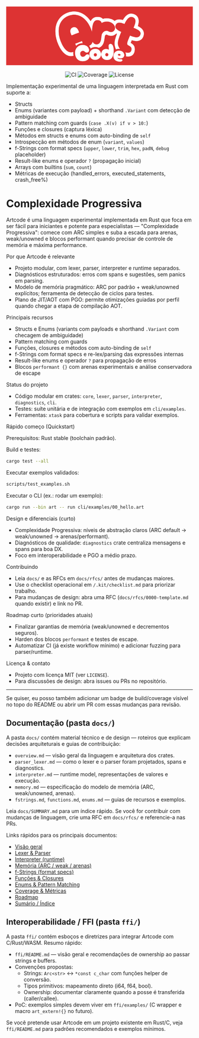 ![Banner](/banner.png)
<p align="center">
	<img alt="CI" src="https://github.com/kitsuneislife/artcode/actions/workflows/ci.yml/badge.svg" />
	<img alt="Coverage" src="https://img.shields.io/badge/Coverage-27BB3D.svg" />
	<img alt="License" src="https://img.shields.io/badge/license-MIT-blue.svg" />
</p>

Implementação experimental de uma linguagem interpretada em Rust com suporte a:

- Structs
- Enums (variantes com payload) + shorthand `.Variant` com detecção de ambiguidade
- Pattern matching com guards (`case .X(v) if v > 10:`)
- Funções e closures (captura léxica)
- Métodos em structs e enums com auto-binding de `self`
- Introspecção em métodos de enum (`variant`, `values`)
- f-Strings com format specs (`upper`, `lower`, `trim`, `hex`, `padN`, `debug` placeholder)
- Result-like enums e operador `?` (propagação inicial)
- Arrays com builtins (`sum`, `count`)
- Métricas de execução (handled_errors, executed_statements, crash_free%)

# Complexidade Progressiva

Artcode é uma linguagem experimental implementada em Rust que foca em ser
fácil para iniciantes e potente para especialistas — "Complexidade Progressiva":
comece com ARC simples e suba a escada para arenas, weak/unowned e blocos
performant quando precisar de controle de memória e máxima performance.

Por que Artcode é relevante
- Projeto modular, com lexer, parser, interpreter e runtime separados.
- Diagnósticos estruturados: erros com spans e sugestões, sem panics em parsing.
- Modelo de memória pragmático: ARC por padrão + weak/unowned explícitos;
	ferramenta de detecção de ciclos para testes.
- Plano de JIT/AOT com PGO: permite otimizações guiadas por perfil quando
	chegar a etapa de compilação AOT.

Principais recursos
- Structs e Enums (variants com payloads e shorthand `.Variant` com checagem de ambiguidade)
- Pattern matching com guards
- Funções, closures e métodos com auto-binding de `self`
- f-Strings com format specs e re-lex/parsing das expressões internas
- Result-like enums e operador `?` para propagação de erros
- Blocos `performant {}` com arenas experimentais e análise conservadora de escape

Status do projeto
- Código modular em crates: `core`, `lexer`, `parser`, `interpreter`, `diagnostics`, `cli`.
- Testes: suíte unitária e de integração com exemplos em `cli/examples`.
- Ferramentas: `xtask` para cobertura e scripts para validar exemplos.

Rápido começo (Quickstart)

Prerequisitos: Rust stable (toolchain padrão).

Build e testes:
```bash
cargo test --all
```

Executar exemplos validados:
```bash
scripts/test_examples.sh
```

Executar o CLI (ex.: rodar um exemplo):
```bash
cargo run --bin art -- run cli/examples/00_hello.art
```

Design e diferenciais (curto)
- Complexidade Progressiva: níveis de abstração claros (ARC default → weak/unowned → arenas/performant).
- Diagnósticos de qualidade: `diagnostics` crate centraliza mensagens e spans para boa DX.
- Foco em interoperabilidade e PGO a médio prazo.

Contribuindo
- Leia `docs/` e as RFCs em `docs/rfcs/` antes de mudanças maiores.
- Use o checklist operacional em `/.kit/checklist.md` para priorizar trabalho.
- Para mudanças de design: abra uma RFC (`docs/rfcs/0000-template.md` quando existir) e link no PR.

Roadmap curto (prioridades atuais)
- Finalizar garantias de memória (weak/unowned e decrementos seguros).
- Harden dos blocos `performant` e testes de escape.
- Automatizar CI (já existe workflow mínimo) e adicionar fuzzing para parser/runtime.

Licença & contato
- Projeto com licença MIT (ver `LICENSE`).
- Para discussões de design: abra issues ou PRs no repositório.

---

Se quiser, eu posso também adicionar um badge de build/coverage visível no topo do README
ou abrir um PR com essas mudanças para revisão.

## Documentação (pasta `docs/`)

A pasta `docs/` contém material técnico e de design — roteiros que explicam decisões
arquiteturais e guias de contribuição:

- `overview.md` — visão geral da linguagem e arquitetura dos crates.
- `parser_lexer.md` — como o lexer e o parser foram projetados, spans e diagnostics.
- `interpreter.md` — runtime model, representações de valores e execução.
- `memory.md` — especificação do modelo de memória (ARC, weak/unowned, arenas).
- `fstrings.md`, `functions.md`, `enums.md` — guias de recursos e exemplos.

Leia `docs/SUMMARY.md` para um índice rápido. Se você for contribuir com mudanças de linguagem,
crie uma RFC em `docs/rfcs/` e referencie-a nas PRs.

Links rápidos para os principais documentos:

- [Visão geral](docs/overview.md)
- [Lexer & Parser](docs/parser_lexer.md)
- [Interpreter (runtime)](docs/interpreter.md)
- [Memória (ARC / weak / arenas)](docs/memory.md)
- [f-Strings (format specs)](docs/fstrings.md)
- [Funções & Closures](docs/functions.md)
- [Enums & Pattern Matching](docs/enums.md)
- [Coverage & Métricas](docs/coverage.md)
- [Roadmap](docs/roadmap.md)
- [Sumário / Índice](docs/SUMMARY.md)

## Interoperabilidade / FFI (pasta `ffi/`)

A pasta `ffi/` contém esboços e diretrizes para integrar Artcode com C/Rust/WASM.
Resumo rápido:

- `ffi/README.md` — visão geral e recomendações de ownership ao passar strings e buffers.
- Convenções propostas:
	- Strings: `Arc<str>` ↔︎ `*const c_char` com funções helper de conversão.
	- Tipos primitivos: mapeamento direto (i64, f64, bool).
	- Ownership: documentar claramente quando a posse é transferida (caller/callee).
- PoC: exemplos simples devem viver em `ffi/examples/` (C wrapper e macro `art_extern!{}` no futuro).

Se você pretende usar Artcode em um projeto existente em Rust/C, veja `ffi/README.md`
para padrões recomendados e exemplos mínimos.

